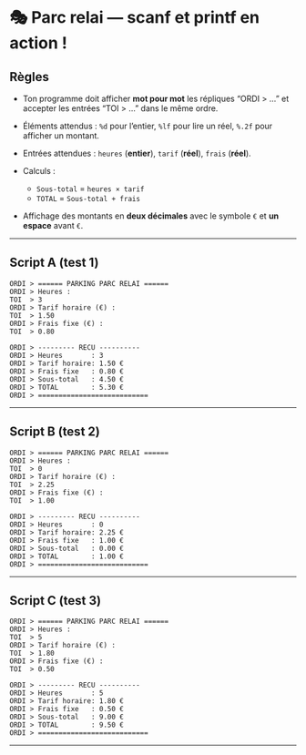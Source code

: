 # 🎭 Parc relai  — scanf et printf en action !

## Règles

* Ton programme doit afficher **mot pour mot** les répliques “ORDI > …” et accepter les entrées “TOI > …” dans le même ordre.
* Éléments attendus : `%d` pour l’entier, `%lf` pour lire un réel, `%.2f` pour afficher un montant.

* Entrées attendues : `heures` (**entier**), `tarif` (**réel**), `frais` (**réel**).
* Calculs :

  * `Sous-total` = `heures × tarif`
  * `TOTAL` = `Sous-total + frais`
* Affichage des montants en **deux décimales** avec le symbole `€` et **un espace** avant `€`.


---

## Script A (test 1)

```
ORDI > ====== PARKING PARC RELAI ======
ORDI > Heures : 
TOI  > 3
ORDI > Tarif horaire (€) : 
TOI  > 1.50
ORDI > Frais fixe (€) : 
TOI  > 0.80

ORDI > --------- RECU ----------
ORDI > Heures       : 3
ORDI > Tarif horaire: 1.50 €
ORDI > Frais fixe   : 0.80 €
ORDI > Sous-total   : 4.50 €
ORDI > TOTAL        : 5.30 €
ORDI > ===========================
```

---

## Script B (test 2)

```
ORDI > ====== PARKING PARC RELAI ======
ORDI > Heures : 
TOI  > 0
ORDI > Tarif horaire (€) : 
TOI  > 2.25
ORDI > Frais fixe (€) : 
TOI  > 1.00

ORDI > --------- RECU ----------
ORDI > Heures       : 0
ORDI > Tarif horaire: 2.25 €
ORDI > Frais fixe   : 1.00 €
ORDI > Sous-total   : 0.00 €
ORDI > TOTAL        : 1.00 €
ORDI > ===========================
```

---

## Script C (test 3)

```
ORDI > ====== PARKING PARC RELAI ======
ORDI > Heures : 
TOI  > 5
ORDI > Tarif horaire (€) : 
TOI  > 1.80
ORDI > Frais fixe (€) : 
TOI  > 0.50

ORDI > --------- RECU ----------
ORDI > Heures       : 5
ORDI > Tarif horaire: 1.80 €
ORDI > Frais fixe   : 0.50 €
ORDI > Sous-total   : 9.00 €
ORDI > TOTAL        : 9.50 €
ORDI > ===========================
```

---

